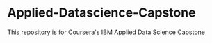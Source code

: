 # Applied-Datascience-Capstone
This repository is for Coursera's IBM Applied Data Science Capstone 
